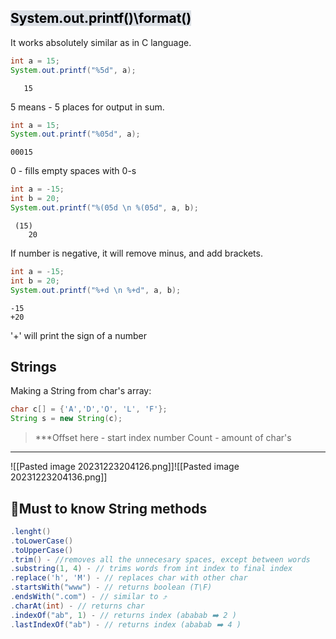 
## <mark style="background: #CACFD9A6;">System.out.printf()\format()</mark>


It works absolutely similar as in C language.

```Java
int a = 15;
System.out.printf("%5d", a);
```

```Output
   15
```
5 means - 5 places for output in sum.

```Java
int a = 15;
System.out.printf("%05d", a);
```

```Output
00015
```
0 - fills empty spaces with 0-s

```Java
int a = -15;  
int b = 20;  
System.out.printf("%(05d \n %(05d", a, b);
```

```Output
 (15) 
    20
```
If  number is negative, it will remove minus, and add brackets.

```Java
int a = -15;  
int b = 20;  
System.out.printf("%+d \n %+d", a, b);
```

```Output
-15
+20
```
'+' will print the sign of a number

## Strings 

Making a String from char's array: 
```Java
char c[] = {'A','D','O', 'L', 'F'};  
String s = new String(c);
```

>***Offset here - start index number
   Count - amount of char's
***

![[Pasted image 20231223204126.png]]![[Pasted image 20231223204136.png]]
##  📒Must to know String methods

```Java
.lenght()
.toLowerCase()
.toUpperCase()
.trim() - //removes all the unnecesary spaces, except between words 
.substring(1, 4) - // trims words from int index to final index 
.replace('h', 'M') - // replaces char with other char
.startsWith("www") - // returns boolean (T\F)
.endsWith(".com") - // similar to ⤴️
.charAt(int) - // returns char
.indexOf("ab", 1) - // returns index (ababab ➡️ 2 )
.lastIndexOf("ab") - // returns index (ababab ➡️ 4 )

```


